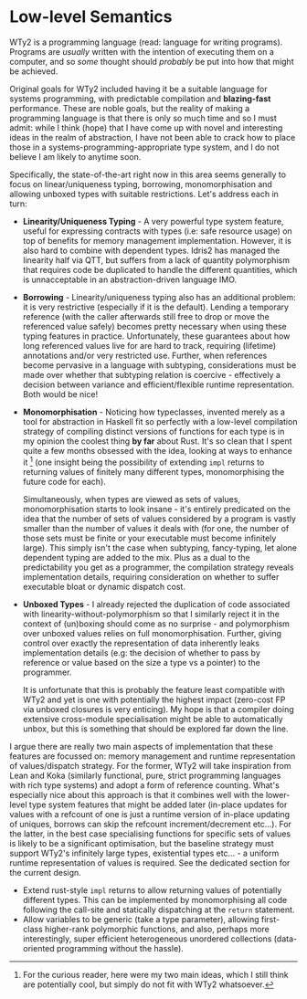 # Low-level Semantics

WTy2 is a programming language (read: language for writing programs). Programs are _usually_ written with the intention of executing them on a computer, and so _some_ thought should _probably_ be put into how that might be achieved.

Original goals for WTy2 included having it be a suitable language for systems programming, with predictable compilation and **blazing-fast** performance. These are noble goals, but the reality of making a programming language is that there is only so much time and so I must admit: while I think (hope) that I have come up with novel and interesting ideas in the realm of abstraction, I have not been able to crack how to place those in a systems-programming-appropriate type system, and I do not believe I am likely to anytime soon.

Specifically, the state-of-the-art right now in this area seems generally to focus on linear/uniqueness typing, borrowing, monomorphisation and allowing unboxed types with suitable restrictions. Let's address each in turn:

- **Linearity/Uniqueness Typing** - A very powerful type system feature, useful for expressing contracts with types (i.e: safe resource usage) on top of benefits for memory management implementation. However, it is also hard to combine with dependent types. Idris2 has managed the linearity half via QTT, but suffers from a lack of quantity polymorphism that requires code be duplicated to handle the different quantities, which is unnacceptable in an abstraction-driven language IMO.

- **Borrowing** - Linearity/uniqueness typing also has an additional problem: it is very restrictive (especially if it is the default). Lending a temporary reference (with the caller afterwards still free to drop or move the referenced value safely) becomes pretty necessary when using these typing features in practice. Unfortunately, these guarantees about how long referenced values live for are hard to track, requiring (lifetime) annotations and/or very restricted use.
  Further, when references become pervasive in a language with subtyping, considerations must be made over whether that subtyping relation is coercive - effectively a decision between variance and efficient/flexible runtime representation. Both would be nice!

- **Monomorphisation** - Noticing how typeclasses, invented merely as a tool for abstraction in Haskell fit so perfectly with a low-level compilation strategy of compiling distinct versions of functions for each type is in my opinion the coolest thing **by far** about Rust. It's so clean that I spent quite a few months obsessed with the idea, looking at ways to enhance it [^note] (one insight being the possibility of extending `impl` returns to returning values of finitely many different types, monomorphising the future code for each).

  Simultaneously, when types are viewed as sets of values, monomorphisation starts to look insane - it's entirely predicated on the idea that the number of sets of values considered by a program is vastly smaller than the number of values it deals with (for one, the number of those sets must be finite or your executable must become infinitely large). This simply isn't the case when subtyping, fancy-typing, let alone dependent typing are added to the mix. Plus as a dual to the predictability you get as a programmer, the compilation strategy reveals implementation details, requiring consideration on whether to suffer executable bloat or dynamic dispatch cost.

- **Unboxed Types** - I already rejected the duplication of code associated with linearity-without-polymorphism so that I similarly reject it in the context of (un)boxing should come as no surprise - and polymorphism over unboxed values relies on full monomorphisation. Further, giving control over exactly the representation of data inherently leaks implementation details (e.g: the decision of whether to pass by reference or value based on the size a type vs a pointer) to the programmer.

  It is unfortunate that this is probably the feature least compatible with WTy2 and yet is one with potentially the highest impact (zero-cost FP via unboxed closures is very enticing). My hope is that a compiler doing extensive cross-module specialisation might be able to automatically unbox, but this is something that should be explored far down the line.

I argue there are really two main aspects of implementation that these features are focussed on: memory management and runtime representation of values/dispatch strategy. For the former, WTy2 will take inspiration from Lean and Koka (similarly functional, pure, strict programming languages with rich type systems) and adopt a form of reference counting. What's especially nice about this approach is that it combines well with the lower-level type system features that might be added later (in-place updates for values with a refcount of one is just a runtime version of in-place updating of uniques, borrows can skip the refcount increment/decrement etc...). For the latter, in the best case specialising functions for specific sets of values is likely to be a significant optimisation, but the baseline strategy must support WTy2's infinitely large types, existential types etc... - a uniform runtime representation of values is required. See the dedicated section for the current design.

[^note]: For the curious reader, here were my two main ideas, which I still think are potentially cool, but simply do not fit with WTy2 whatsoever.

- Extend rust-style `impl` returns to allow returning values of potentially different types. This can be implemented by monomorphising all code following the call-site and statically dispatching at the `return` statement.
- Allow variables to be generic (take a type parameter), allowing first-class higher-rank polymorphic functions, and also, perhaps more interestingly, super efficient heterogeneous unordered collections (data-oriented programming without the hassle).
